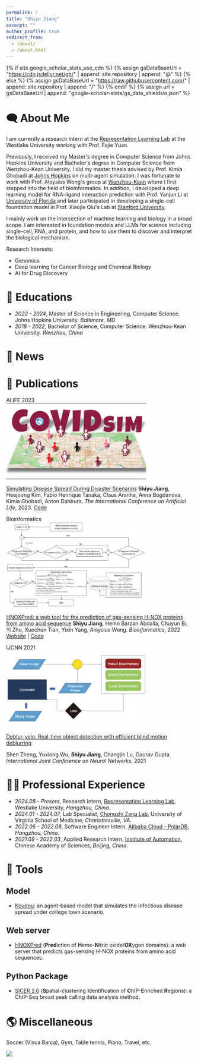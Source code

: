 ```yaml
---
permalink: /
title: "Shiyu Jiang"
excerpt: ""
author_profile: true
redirect_from: 
  - /about/
  - /about.html
---
```


{% if site.google_scholar_stats_use_cdn %}
{% assign gsDataBaseUrl = "https://cdn.jsdelivr.net/gh/" | append: site.repository | append: "@" %}
{% else %}
{% assign gsDataBaseUrl = "https://raw.githubusercontent.com/" | append: site.repository | append: "/" %}
{% endif %}
{% assign url = gsDataBaseUrl | append: "google-scholar-stats/gs_data_shieldsio.json" %}

<span class='anchor' id='about-me'></span>

# 🗨 About Me
I am currently a research intern at the [Representation Learning Lab](https://github.com/westlake-repl) 
at the Westlake University working with Prof. Fajie Yuan.

Previously, I received my Master's degree in Computer Science from Johns Hopkins University and 
Bachelor's degree in Computer Science from Wenzhou-Kean University. 
I did my master thesis advised by Prof. Kimia Ghobadi at [Johns Hopkins](https://systems.jhu.edu/kimia/) on multi-agent simulation.
I was fortunate to work with Prof. Aloysius Wong's group at [Wenzhou-Kean](https://csmt.wku.edu.cn/en/node/1777) 
where I first stepped into the field of bioinformatics. 
In addition, I developed a deep learning model for RNA-ligand interaction prediction with Prof. Yanjun Li at [University of Florida](https://yanjun-li.com/index.html) 
and later participated in developing a single-cell foundation model in Prof. Xiaojie Qiu's Lab at [Stanford University](https://www.devo-evo.com/).

I mainly work on the intersection of machine learning and biology in a broad scope. I am interested in foundation 
models and LLMs for science including single-cell, RNA, and protein, and how to use them to discover and 
interpret the biological mechanism.

Research Interests:
- Genomics
- Deep learning for Cancer Biology and Chemical Biology
- AI for Drug Discovery

[//]: # (- Artificial Life)

# 📖 Educations

[//]: # (- *2024.08 - Present*, Doctor of Philosophy, Computational Biology.)
- *2022 - 2024*, Master of Science in Engineering, Computer Science. Johns Hopkins University. *Baltimore, MD* 
- *2018 - 2022*, Bachelor of Science, Computer Science. Wenzhou-Kean University. *Wenzhou, China*

# 📰 News

[//]: # (- *2024.08*: )
[//]: # (- *2024.06*: The follow-up work of building an emotion model for [Koudou]&#40;https://github.com/caranha/Koudou&#41; has been accepted by ALIFE 2024. )
[//]: # (- *2024.03*: [ContraBind]&#40;&#41;, a contrastive learning based model for RNA-small molecules binding affinity prediction has been published as a preprint.)
[//]: # (- *2024.03*: [REFEREE]&#40;&#41;, a federated learning based single-cell foundation model has been published as a preprint.)
[//]: # (- *2024.03*: SICER2, a redesigned ChIP-seq broad peak calling tool, has been updated &#40;check the [Documentation]&#40;https://zanglab.github.io/SICER2/&#41;&#41;.)
[//]: # (- *2023.07*: The work to build based on a multi-agent model for pandemic simulation, [Koudou]&#40;https://github.com/caranha/Koudou&#41;, has been accepted by ALIFE 2023.)

# 📝 Publications

[//]: # (<div class='paper-box'><div class='paper-box-image'><div><div class="badge">bioRxiv</div><img src='images/complex.png' alt="sym" width="75%"></div></div>)

[//]: # (<div class='paper-box-text' markdown="1">)

[//]: # ()
[//]: # ([Contrastive learning predicts binding affinity between RNA sequences and ligands through adapting foundation models]&#40;&#41;)

[//]: # ()
[//]: # (**Shiyu Jiang**, ... and Yanjun Li<sup>&ast;</sup>. *Preprint*, 2024.)

[//]: # ()
[//]: # ([Code]&#40;&#41;)

[//]: # ()
[//]: # (</div>)

[//]: # (</div>)

[//]: # (<div class='paper-box'><div class='paper-box-image'><div><div class="badge">bioRxiv</div><img src='images/deepcas9.png' alt="sym" width="75%"></div></div>)

[//]: # (<div class='paper-box-text' markdown="1">)

[//]: # ()
[//]: # ([REFEREE: A privacy-preserving federated foundation model for single-cell analysis via tabular learning]&#40;&#41;)

[//]: # (Linqi Cheng<sup>†</sup>, Xinzhe Zheng<sup>†</sup>, **Shiyu Jiang<sup>†</sup>**, Kevin K. Yang, Xiongyi Huang<sup>&ast;</sup>, and Han Xiao<sup>&ast;</sup>. *Preprint*.)

[//]: # ([Code]&#40;https://github.com/SophieSarceau/DeepCas9/tree/main&#41;)

[//]: # ()
[//]: # (</div>)

[//]: # (</div>)


[//]: # (<div class='paper-box'><div class='paper-box-image'><div><div class="badge">bioRxiv</div><img src='images/sctab.png' alt="sym" width="75%"></div></div>)

[//]: # (<div class='paper-box-text' markdown="1">)

[//]: # ()
[//]: # ([REFEREE: A privacy-preserving federated foundation model for single-cell analysis via tabular learning]&#40;&#41;)

[//]: # (Jiayuan Ding<sup>†</sup>, Jianhui Lin<sup>†</sup>, **Shiyu Jiang<sup>†</sup>**, Yixin Wang, Yuzhen Mao, Lingfeng Shen, Jiliang Tang<sup>&ast;</sup>, Min Li<sup>&ast;</sup>, and Xiaojie Qiu<sup>&ast;</sup>. *Preprint*.)

[//]: # ([Code]&#40;https://github.com/OmicsML/scTab&#41;)

[//]: # ()
[//]: # (</div>)

[//]: # (</div>)

[//]: # (<div class='paper-box'><div class='paper-box-image'><div><div class="badge">bioRxiv</div><img src='images/rlclip.png' alt="sym" width="75%"></div></div>)

[//]: # (<div class='paper-box-text' markdown="1">)

[//]: # ()
[//]: # ([RL-CLIP: RNA-ligand interaction prediction with contrastive learning and RNA foundation model]&#40;&#41;)

[//]: # (**Shiyu Jiang**, Amirhossein Taghavi, Zheng Feng, Jessica L. Childs-Disney, Chenglong Li, Matthew D. Disney<sup>&ast;</sup>, and Yanjun Li<sup>&ast;</sup>. *Preprint*.)

[//]: # ([Code]&#40;https://github.com/AIDD-LiLab/RL-CLIP&#41;)

[//]: # (</div>)

[//]: # (</div>)

[//]: # (<div class='paper-box'><div class='paper-box-image'><div><div class="badge">Bioinformatics</div><img src='images/sicer2.png' alt="sym" width="75%"></div></div>)

[//]: # (<div class='paper-box-text' markdown="1">)

[//]: # ()
[//]: # ([SICER 2.0: a redesigned ChIP-seq broad peak identified tool with enhanced FDR control and accelerated performance]&#40;&#41;)

[//]: # (**Shiyu Jiang**, Jin Yong Yoo, Yiren Wang, and Chongzhi Zang<sup>&ast;</sup>. *Bioinformatics*, 2024.)

[//]: # ([Doc]&#40;https://zanglab.github.io/SICER2/&#41; | [Code]&#40;https://github.com/zanglab/SICER2&#41;)

[//]: # (</div>)

[//]: # (</div>)


[//]: # (<div class='paper-box'><div class='paper-box-image'><div><div class="badge">ACS Nano</div><img src='images/acsnano.png' alt="sym" width="75%"></div></div>)

[//]: # (<div class='paper-box-text' markdown="1">)

[//]: # ()
[//]: # ([Integrating Metal Phenolic Networks-Mediated Separation and Machine Learning-Aided SERS for High-Precision Quantification and Classification of Nanoplastics]&#40;&#41;)

[//]: # (Haoxin Ye, **Shiyu Jiang**, Yan Yan, Bin Zhao, Edward Grant, David Kitts, Rickey Yada, Anubhav Pratap-Singh, Alberto Baldelli and Tianxi Yang<sup>&ast;</sup>. *ACS Nano*, 2024.)

[//]: # (</div>)

[//]: # (</div>)


<div class='paper-box'><div class='paper-box-image'><div><div class="badge">ALIFE 2023</div><img src='images/covid_sim.png' alt="sym" width="75%"></div></div>
<div class='paper-box-text' markdown="1">

[Simulating Disease Spread During Disaster Scenarios](https://direct.mit.edu/isal/proceedings/isal/35/123/116938)
**Shiyu Jiang**, Heejoong Kim, Fabio Henrique Tanaka, Claus Aranha, Anna Bogdanova, Kimia Ghobadi, Anton Dahbura. *The International Conference on Artificial Life*, 2023.
[Code](https://github.com/caranha/Koudou/tree/ALIFE_2023)
</div>
</div>

<div class='paper-box'><div class='paper-box-image'><div><div class="badge">Bioinformatics</div><img src='images/bioinformatics2022.png' alt="sym" width="75%"></div></div>
<div class='paper-box-text' markdown="1">

[HNOXPred: a web tool for the prediction of gas-sensing H-NOX proteins from amino acid sequence](https://academic.oup.com/bioinformatics/article/38/19/4643/6673135)
**Shiyu Jiang**, Hemn Barzan Abdalla, Chuyun Bi, Yi Zhu, Xuechen Tian, Yixin Yang, Aloysius Wong. *Bioinformatics*, 2022
[Website](https://www.hnoxpred.com/) | [Code](https://github.com/JasonJiangs/HNOX_Pred)
</div>
</div>

<div class='paper-box'><div class='paper-box-image'><div><div class="badge">IJCNN 2021</div><img src='images/ijcnn.png' alt="sym" width="75%"></div></div>
<div class='paper-box-text' markdown="1">

[Deblur-yolo: Real-time object detection with efficient blind motion deblurring](https://ieeexplore.ieee.org/abstract/document/9534352)

Shen Zheng, Yuxiong Wu, **Shiyu Jiang**, Changjie Lu, Gaurav Gupta. *International Joint Conference on Neural Networks*, 2021

</div>
</div>

[comment]: <> (# 🎖 Honors and Awards)

[comment]: <> (- *2021.10* Lorem ipsum dolor sit amet, consectetur adipiscing elit. Vivamus ornare aliquet ipsum, ac tempus justo dapibus sit amet. )

[comment]: <> (- *2021.09* Lorem ipsum dolor sit amet, consectetur adipiscing elit. Vivamus ornare aliquet ipsum, ac tempus justo dapibus sit amet. )

[//]: # (# 🧑‍💻 Research Experience)

[//]: # (- *2024.08 - Present*, Research Intern, [Representation Learning Lab]&#40;https://github.com/westlake-repl&#41;, Westlake University, *Hangzhou, China*.)

[//]: # (- *2023.06 - 2024.07*, RA / Lab Specialist, [Chongzhi Zang Lab]&#40;https://zanglab.github.io/index.htm&#41;, University of Virginia School of Medicine, *Charlottesville, VA*.)

[//]: # (- *2023.08 - 2024.05*, Remote RA, [Xiaojie Qiu Lab]&#40;https://www.devo-evo.com/&#41;, Stanford University School of Medicine, *Remote*.)

[//]: # (- *2023.06 - 2024.03*, Remote RA, [Yanjun Li Lab]&#40;https://yanjun-li.com/index.html&#41;, University of Florida College of Pharmacy, *Remote*.)

[//]: # (- *2022.09 - 2023.12*, Postgraduate RA, [Kimia Ghobadi Lab]&#40;https://systems.jhu.edu/kimia/&#41;, Johns Hopkins Withing School of Engineering, *Baltimore, MD*.)

[//]: # (- *2021.08 - 2022.03*, Undergraduate RA, [Aloysius Wong Lab]&#40;https://csmt.wku.edu.cn/en/node/1777&#41;, Wenzhou-Kean University Department of Biology, *Wenzhou, China*.)

# 🧑‍💻 Professional Experience
- *2024.08 - Present*, Research Intern, [Representation Learning Lab](https://github.com/westlake-repl), Westlake University, *Hangzhou, China*.
- *2024.01 - 2024.07*, Lab Specialist, [Chongzhi Zang Lab](https://zanglab.github.io/index.htm), University of Virginia School of Medicine, *Charlottesville, VA*.
- *2022.06 - 2022.08*, Software Engineer Intern, [Alibaba Cloud - PolarDB](https://www.alibabacloud.com/product/polardb), *Hangzhou, China*.
- *2021.09 - 2022.03*, Applied Research Intern, [Institute of Automation](https://people.ucas.edu.cn/~zhenshen?language=en), Chinese Academy of Sciences, *Beijing, China*.


# 🔨 Tools
## Model
- [Koudou](https://github.com/caranha/Koudou): 
  an agent-based model that simulates the infectious disease spread under college town scenario.

[//]: # (- [scFFM]&#40;https://github.com/OmicsML/scTab&#41;:)

[//]: # (  a federated foundation model for single-cell that enables in-silico gene regulatory inference.)

[//]: # (- [SmartBind]&#40;https://github.com/AIDD-LiLab/RL-CLIP&#41;:)

[//]: # (  a sequence-based DL model for RNA-small molecule binding prediction with efficient virtual screening performance.)

## Web server
- [HNOXPred](https://github.com/JasonJiangs/HNOX_Pred) (**Pred**iction of **H**eme-**N**itric oxide/**OX**ygen domains):
  a web server that predicts gas-sensing H-NOX proteins from amino acid sequences.

## Python Package
- [SICER 2.0](https://zanglab.github.io/SICER2/) (**S**patial-clustering **I**dentification of **C**hIP-**E**nriched **R**egions):
  a ChIP-Seq broad peak calling data analysis method.

# 🌎 Miscellaneous
Soccer (Visca Barça), Gym, Table tennis, Piano, Travel, etc.

<body>
  <a href="https://clustrmaps.com/site/1bt6x"  title="Visit tracker" >
    <img src="//www.clustrmaps.com/map_v2.png?d=aGpjzbKbHZT-5oLEhHvcK0igPnT7IvQmYxySQX6oPb4&cl=ffffff" />
  </a>
</body>
